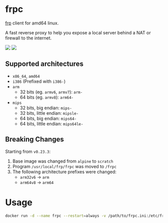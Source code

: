 # frpc
[frp](https://github.com/fatedier/frp) client for amd64 linux.

A fast reverse proxy to help you expose a local server behind a NAT or firewall to the internet.

[![](https://images.microbadger.com/badges/image/leonismoe/frpc.svg)](https://microbadger.com/images/leonismoe/frpc) [![](https://images.microbadger.com/badges/version/leonismoe/frpc.svg)](https://microbadger.com/images/leonismoe/frpc)

## Supported architectures
* `x86_64`, `amd64`
* `i386` (Prefixed with `i386-`)
* `arm`
  * 32 bits (eg. `armv6`, `armv7`): `arm-`
  * 64 bits (eg. `armv8`): `arm64-`
* `mips`
  * 32 bits, big endian: `mips-`
  * 32 bits, little endian: `mipsle-`
  * 64 bits, big endian: `mips64-`
  * 64 bits, little endian: `mips64le-`

## Breaking Changes
Starting from `v0.23.3`:
1. Base image was changed from `alpine` to `scratch`
2. Program `/usr/local/frp/frpc` was moved to `/frpc`
3. The following architecture prefixes were changed:
   * `arm32v6` -> `arm`
   * `arm64v8` -> `arm64`

# Usage
``` sh
docker run -d --name frpc --restart=always -v /path/to/frpc.ini:/etc/frpc.ini leonismoe/frpc
```
